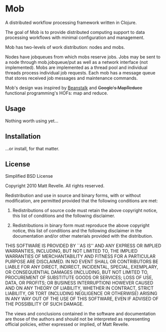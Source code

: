 # Mob

A distributed workflow processing framework written in Clojure.

The goal of Mob is to provide distributed computing support to
data processing workflows with minimal configuration and management.  

Mob has two-levels of work distribution: nodes and mobs.

Nodes have jobqueues from which mobs reserve jobs.  Jobs
may be sent to a node through mob.jobqueue/put as well as a network interface (not implemented).
Mobs are implemented as a thread pool and individual threads process individual job requests.
Each mob has a message queue that stores received job messages and maintenance commands.


Mob's design was inspired by [Beanstalk](http://kr.github.com/beanstalkd/) and <del>Google's
MapReduce</del> functional programming's HOFs: map and reduce.

## Usage

Nothing worth using yet... 

## Installation

...or install, for that matter.

## License

Simplified BSD License

Copyright 2010 Matt Revelle. All rights reserved.

Redistribution and use in source and binary forms, with or without modification, are
permitted provided that the following conditions are met:

   1. Redistributions of source code must retain the above copyright notice, this list of
      conditions and the following disclaimer.

   2. Redistributions in binary form must reproduce the above copyright notice, this list
      of conditions and the following disclaimer in the documentation and/or other materials
      provided with the distribution.

THIS SOFTWARE IS PROVIDED BY <COPYRIGHT HOLDER> ``AS IS'' AND ANY EXPRESS OR IMPLIED
WARRANTIES, INCLUDING, BUT NOT LIMITED TO, THE IMPLIED WARRANTIES OF MERCHANTABILITY AND
FITNESS FOR A PARTICULAR PURPOSE ARE DISCLAIMED. IN NO EVENT SHALL <COPYRIGHT HOLDER> OR
CONTRIBUTORS BE LIABLE FOR ANY DIRECT, INDIRECT, INCIDENTAL, SPECIAL, EXEMPLARY, OR
CONSEQUENTIAL DAMAGES (INCLUDING, BUT NOT LIMITED TO, PROCUREMENT OF SUBSTITUTE GOODS OR
SERVICES; LOSS OF USE, DATA, OR PROFITS; OR BUSINESS INTERRUPTION) HOWEVER CAUSED AND ON
ANY THEORY OF LIABILITY, WHETHER IN CONTRACT, STRICT LIABILITY, OR TORT (INCLUDING
NEGLIGENCE OR OTHERWISE) ARISING IN ANY WAY OUT OF THE USE OF THIS SOFTWARE, EVEN IF
ADVISED OF THE POSSIBILITY OF SUCH DAMAGE.

The views and conclusions contained in the software and documentation are those of the
authors and should not be interpreted as representing official policies, either expressed
or implied, of Matt Revelle.

